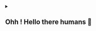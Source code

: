 <div align="center">
<a href="https://github.com/offensive-vk/">
   <picture>
    <source media="(prefers-color-scheme: dark)" srcset="https://ssr-contributions-svg.vercel.app/_/offensive-vk?chart=3dbar&gap=0.6&scale=2&flatten=2&animation=wave&animation_duration=4&animation_delay=0.06&animation_amplitude=24&animation_frequency=0.1&animation_wave_center=0_3&format=svg&weeks=34&theme=native&dark=true">
    <source media="(prefers-color-scheme: light)" srcset="https://ssr-contributions-svg.vercel.app/_/offensive-vk?chart=3dbar&gap=0.6&scale=2&flatten=2&animation=wave&animation_duration=4&animation_delay=0.06&animation_amplitude=24&animation_frequency=0.1&animation_wave_center=0_3&format=svg&weeks=34&theme=native">
    <img alt="" src="[https://ssr-contributions-svg.vercel.app/_/offensive-vk?chart=3dbar&flatten=1&weeks=40&animation=wave&format=svg&gap=0.6&animation_frequency=0.2&animation_amplitude=20&theme=pink](https://ssr-contributions-svg.vercel.app/_/offensive-vk?chart=3dbar&gap=0.6&scale=2&flatten=2&animation=wave&animation_duration=4&animation_delay=0.06&animation_amplitude=24&animation_frequency=0.1&animation_wave_center=0_3&format=svg&weeks=34&theme=native)" >
  </picture>
</a>

</div>

<details>
   <summary><h2>Ohh ! Hello there humans 👋</h2></summary>

   <i>my short name : 11110100001000111111</i>

   <code>my full name : 01000100 01100001 01110111 01100111 00101100 00100000 01001001 00100000 01110111 01101111 01110010 01101011 00100000 01100110 01101111 01110010 00100000 01101101 01111001 00100000 01100010 01101111 01110011 01110011 00100000 01000000 01101111 01100110 01100110 01100101 01101110 01110011 01101001 01110110 01100101 00101101 01110110 01101011 00101110
   </code>
   
<details>
   <summary><b>What i did recently (logs)</b></summary>
<p>
  
<!--START_SECTION:activity-->
1. ❗ Opened issue [#200](https://github.com/offensive-vk/UntilEverything/issues/200) in [offensive-vk/UntilEverything](https://github.com/offensive-vk/UntilEverything)
2. ❗ Opened issue [#106](https://github.com/offensive-vk/Classics/issues/106) in [offensive-vk/Classics](https://github.com/offensive-vk/Classics)
3. ❗ Opened issue [#197](https://github.com/offensive-vk/UntilEverything/issues/197) in [offensive-vk/UntilEverything](https://github.com/offensive-vk/UntilEverything)
4. 🔒 Closed issue [#43](https://github.com/offensive-vk/AwesomeTesting/issues/43) in [offensive-vk/AwesomeTesting](https://github.com/offensive-vk/AwesomeTesting)
5. 🔒 Closed issue [#42](https://github.com/offensive-vk/AwesomeTesting/issues/42) in [offensive-vk/AwesomeTesting](https://github.com/offensive-vk/AwesomeTesting)
6. 🔒 Closed issue [#41](https://github.com/offensive-vk/AwesomeTesting/issues/41) in [offensive-vk/AwesomeTesting](https://github.com/offensive-vk/AwesomeTesting)
7. 🔒 Closed issue [#39](https://github.com/offensive-vk/AwesomeTesting/issues/39) in [offensive-vk/AwesomeTesting](https://github.com/offensive-vk/AwesomeTesting)
8. 🔒 Closed issue [#40](https://github.com/offensive-vk/AwesomeTesting/issues/40) in [offensive-vk/AwesomeTesting](https://github.com/offensive-vk/AwesomeTesting)
9. 🔒 Closed issue [#38](https://github.com/offensive-vk/AwesomeTesting/issues/38) in [offensive-vk/AwesomeTesting](https://github.com/offensive-vk/AwesomeTesting)
10. ❗ Opened issue [#194](https://github.com/offensive-vk/UntilEverything/issues/194) in [offensive-vk/UntilEverything](https://github.com/offensive-vk/UntilEverything)
<!--END_SECTION:activity-->
  
</p>
</details>
</details>

